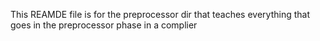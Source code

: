 This REAMDE  file is for the preprocessor dir that teaches everything that goes in the preprocessor phase in a complier
